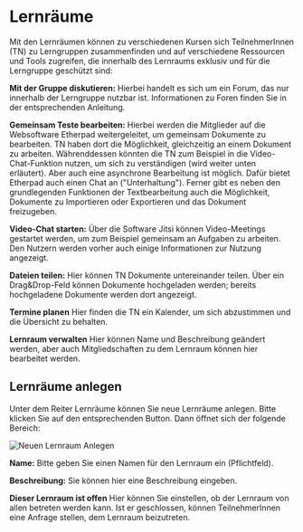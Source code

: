 # Lernräume

Mit den Lernräumen können zu verschiedenen Kursen sich TeilnehmerInnen (TN) zu Lerngruppen zusammenfinden und auf verschiedene Ressourcen und Tools zugreifen, die innerhalb des Lernraums exklusiv und für die Lerngruppe geschützt sind:

**Mit der Gruppe diskutieren:**
Hierbei handelt es sich um ein Forum, das nur innerhalb der Lerngruppe nutzbar ist. Informationen zu Foren finden Sie in der entsprechenden Anleitung.

**Gemeinsam Teste bearbeiten:**
Hierbei werden die Mitglieder auf die Websoftware Etherpad weitergeleitet, um gemeinsam Dokumente zu bearbeiten. TN haben dort die Möglichkeit, gleichzeitig an einem Dokument zu arbeiten. Währenddessen könnten die TN zum Beispiel in die Video-Chat-Funktion nutzen, um sich zu verständigen (wird weiter unten erläutert). Aber auch eine asynchrone Bearbeitung ist möglich. Dafür bietet Etherpad auch einen Chat an ("Unterhaltung"). Ferner gibt es neben den grundlegenden Funktionen der Textbearbeitung auch die Möglichkeit, Dokumente zu Importieren oder Exportieren und das Dokument freizugeben. 

**Video-Chat starten:**
Über die Software Jitsi können Video-Meetings gestartet werden, um zum Beispiel gemeinsam an Aufgaben zu arbeiten. Den Nutzern werden vorher auch einige Informationen zur Nutzung angezeigt.

**Dateien teilen:**
Hier können TN Dokumente untereinander teilen. Über ein Drag&Drop-Feld können Dokumente hochgeladen werden; bereits hochgeladene Dokumente werden dort angezeigt.

**Termine planen**
Hier finden die TN ein Kalender, um sich abzustimmen und die Übersicht zu behalten.

**Lernraum verwalten**
Hier können Name und Beschreibung geändert werden, aber auch Mitgliedschaften zu dem Lernraum können hier bearbeitet werden.


## Lernräume anlegen

Unter dem Reiter Lernräume können Sie neue Lernräume anlegen. Bitte klicken Sie auf den entsprechenden Button. Dann öffnet sich der folgende Bereich:

![Neuen Lernraum Anlegen](/images/items/lernraum-anlegen.png)

**Name:**
Bitte geben Sie einen Namen für den Lernraum ein (Pflichtfeld).

**Beschreibung:**
Sie können hier eine Beschreibung eingeben.

**Dieser Lernraum ist offen**
Hier können Sie einstellen, ob der Lernraum von allen betreten werden kann. Ist er geschlossen, können TeilnehmerInnen eine Anfrage stellen, dem Lernraum beizutreten.

